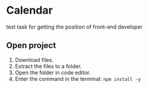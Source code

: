 # Calendar
test task for getting the position of front-end developer

## Open project

1. Download files.
2. Extract the files to a folder.
3. Open the folder in code editor.
4. Enter the command in the terminal:
   `npm install -y`
